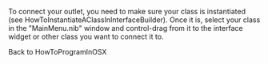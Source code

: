 To connect your outlet, you need to make sure your class is instantiated (see HowToInstantiateAClassInInterfaceBuilder).  Once it is, select your class in the "MainMenu.nib" window and control-drag from it to the interface widget or other class you want to connect it to.

Back to HowToProgramInOSX
